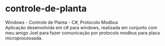 # controle-de-planta
Windows - Controle de Planta - C#, Protocolo Modbus
</br>
Aplicação desenvolvida em c# para windows, realizada em conjunto com meu amigo Joel para fazer comunicação por protocolo modbus para placa microprocessada.
